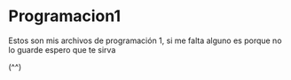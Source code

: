 # Programacion1


Estos son mis archivos de programación 1, si me falta alguno es porque no lo guarde espero que te sirva 

(⁠^⁠^⁠)